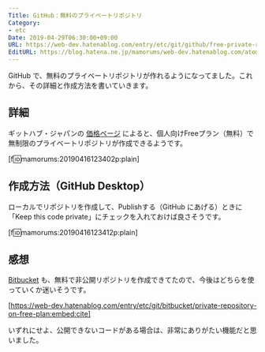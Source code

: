 ```yaml
---
Title: GitHub：無料のプライベートリポジトリ
Category:
- etc
Date: 2019-04-29T06:30:00+09:00
URL: https://web-dev.hatenablog.com/entry/etc/git/github/free-private-repository
EditURL: https://blog.hatena.ne.jp/mamorums/web-dev.hatenablog.com/atom/entry/17680117127035325907
---
```


GitHub で、無料のプライベートリポジトリが作れるようになってました。これから、その詳細と作成方法を書いていきます。


## 詳細
ギットハブ・ジャパンの [価格ページ](https://github.co.jp/pricing) によると、個人向けFreeプラン（無料）で無制限のプライベートリポジトリが作成できるようです。

[f:id:mamorums:20190416123402p:plain]


## 作成方法（GitHub Desktop）
ローカルでリポジトリを作成して、Publishする（GitHub にあげる）ときに「Keep this code private」にチェックを入れておけば良さそうです。

[f:id:mamorums:20190416123412p:plain]


## 感想
[Bitbucket](https://bitbucket.org/product/) も、無料で非公開リポジトリを作成できてたので、今後はどちらを使っていくか迷いそうです。

[https://web-dev.hatenablog.com/entry/etc/git/bitbucket/private-repository-on-free-plan:embed:cite]

いずれにせよ、公開できないコードがある場合は、非常にありがたい機能だと思いました。
